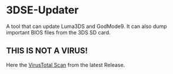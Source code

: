 # 3DSE-Updater
A tool that can update Luma3DS and GodMode9. It can also dump important BIOS files from the 3DS SD card.

<h2>THIS IS NOT A VIRUS!</h2>
Here the <a href="https://www.virustotal.com/gui/file/c821cdcf83db7964ff31db502bedb1a211ed421fd5ee80d73b497b73bed53551">VirusTotal Scan</a> from the latest Release.
